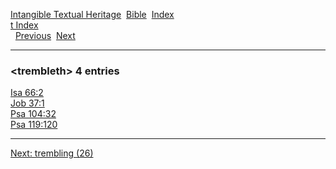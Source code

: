 [Intangible Textual Heritage](../../index)  [Bible](../index) 
[Index](index)   
[t Index](_t_)  
  [Previous](c11773)  [Next](c11775) 

------------------------------------------------------------------------

### &lt;trembleth&gt; 4 entries

[Isa 66:2](../kjv/isa066.htm#002)  
[Job 37:1](../kjv/job037.htm#001)  
[Psa 104:32](../kjv/psa104.htm#032)  
[Psa 119:120](../kjv/psa119.htm#120)  

------------------------------------------------------------------------

[Next: trembling (26)](c11775)
